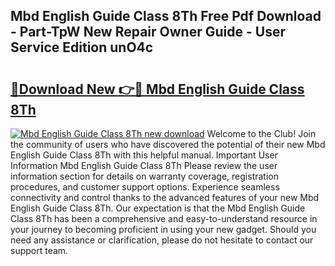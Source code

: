 ## Mbd English Guide Class 8Th Free Pdf Download - Part-TpW New Repair Owner Guide - User Service Edition unO4c

# <h2><a href="http://bc75834.oget.top/?id=Mbd+English+Guide+Class+8Th">🔗Download New 👉🔴 Mbd English Guide Class 8Th</a></h2>

[![Mbd English Guide Class 8Th new download](https://i.imgur.com/5g1atiW.png)](http://bc75834.oget.top/?id=Mbd+English+Guide+Class+8Th)
Welcome to the Club! Join the community of users who have discovered the potential of their new Mbd English Guide Class 8Th with this helpful manual. Important User Information Mbd English Guide Class 8Th Please review the user information section for details on warranty coverage, registration procedures, and customer support options. Experience seamless connectivity and control thanks to the advanced features of your new Mbd English Guide Class 8Th. Our expectation is that the Mbd English Guide Class 8Th has been a comprehensive and easy-to-understand resource in your journey to becoming proficient in using your new gadget. Should you need any assistance or clarification, please do not hesitate to contact our support team.
